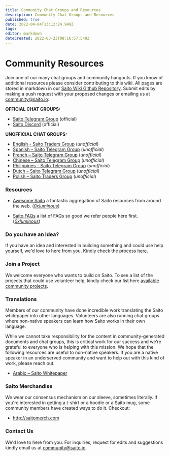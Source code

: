 ```yaml
---
title: Community Chat Groups and Resources
description: Community Chat Groups and Resources
published: true
date: 2022-04-04T13:12:24.949Z
tags: 
editor: markdown
dateCreated: 2022-03-23T08:16:57.540Z
---
```


# Community Resources

Join one of our many chat groups and community hangouts. If you know of additional resources please consider contributing to this wiki. All pages are stored in markdown in our [Saito Wiki Github Repository](https://github.com/saitotech/wiki). Submit edits by making a push request with your proposed changes or emailing us at community@saito.io:

**OFFICIAL CHAT GROUPS:**

- [Saito Telegram Group](https://t.me/SaitoIO) (official)
- [Saito Discord](https://discord.gg/HjTFh9Tfec) (official)

**UNOFFICIAL CHAT GROUPS:**

- [English - Saito Traders Group](https://t.me/SaitoIO) (*unofficial*)
- [Spanish – Saito Telegram Group](https://t.me/SaitoIOSpanish) (*unofficial*)
- [French – Saito Telegram Group](https://t.me/Saito_France) (*unofficial*)
- [Chinese – Saito Telegram Group](https://t.me/SaitoNetworkCN) (*unofficial*)
- [Philippines – Saito Telegram Group](https://t.me/SaitoPH) (*unofficial*)
- [Dutch – Saito Telegram Group](https://t.me/saitodutch) (*unofficial*)
- [Polish – Saito Traders Group](https://t.me/SaitoTradersPL) (*unofficial*)

### Resources

- [Awesome Saito](https://github.com/0xluminous/awesome-saito) a fantastic aggregation of Saito resources from around the web. ([*0xluminous*](https://mobile.twitter.com/0xluminous))

- [Saito FAQs](https://saitofaqs.com/) a list of FAQs so good we refer people here first. ([*0xluminous*](https://mobile.twitter.com/0xluminous))

### Do you have an Idea?

 If you have an idea and interested in building something and could use help yourself, we'd love to here from you. Kindly check the process [here](/community/joining-process).

### Join a Project

We welcome everyone who wants to build on Saito. To see a list of the projects that could use volunteer help, kindly check our list here [available community projects](/community/projects).

### Translations

Members of our community have done incredible work translating the Saito whitepaper into other languages. Volunteers are also running chat groups where non-native speakers can learn how Saito works in their own language.

While we cannot take responsibility for the content in community-generated documents and chat groups, this is critical work for our success and we’re grateful to everyone who is helping with this mission. We hope that the following resources are useful to non-native speakers. If you are a native speaker in an underserved community and want to help out with this kind of work, please reach out.

- [Arabic – Saito Whitepaper](http://org.saito.tech/wp-content/uploads/2021/11/Saito_Arabic_Whitepaper_%D8%A7%D9%84%D9%88%D8%B1%D9%82%D8%A9_%D8%A7%D9%84%D8%A8%D9%8A%D8%B6%D8%A7%D8%A1_%D8%A7%D9%84%D8%B9%D8%B1%D8%A8%D9%8A%D8%A9_%D9%84_%D8%B3%D8%A7%D9%8A%D8%AA%D9%88.pdf)


### Saito Merchandise

We wear our consensus mechanism on our sleeve, sometimes literally. If you're interested in getting a t-shirt or a hoodie or a Saito mug, some community members have created ways to do it. Checkout:

- http://saitomerch.com

### Contact Us

We'd love to here from you. For inquiries, request for edits and suggestions kindly email us at community@saito.io.
